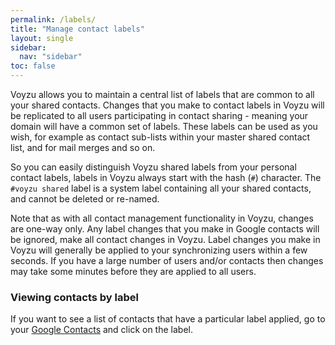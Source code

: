 ```yaml
---
permalink: /labels/
title: "Manage contact labels"
layout: single
sidebar:
  nav: "sidebar"
toc: false
---
```

<!--voyzu help content-->
Voyzu allows you to maintain a central list of labels that are common to all your shared contacts.  Changes that you make to contact labels in Voyzu will be replicated to all users participating in contact sharing - meaning your domain will have a common set of labels.  These labels can be used as you wish, for example as contact sub-lists within your master shared contact list, and for mail merges and so on.

So you can easily distinguish Voyzu shared labels from your personal contact labels, labels in Voyzu always start with the hash (`#`) character.  The `#voyzu shared` label is a system label containing all your shared contacts, and cannot be deleted or re-named.
<!--voyzu help content-->

Note that as with all contact management functionality in Voyzu, changes are one-way only.  Any label changes that you make in Google contacts will be ignored, make all contact changes in Voyzu.  Label changes you make in Voyzu will generally be applied to your synchronizing users within a few seconds.  If you have a large number of users and/or contacts then changes may take some minutes before they are applied to all users.

### Viewing contacts by label

If you want to see a list of contacts that have a particular label applied, go to your [Google Contacts](https://contacts.google.com) and click on the label.
